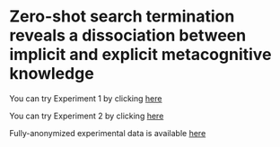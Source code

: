 # Zero-shot search termination reveals a dissociation between implicit and explicit metacognitive knowledge


You can try Experiment 1 by clicking [here](https://matanmazor.github.io/termination/experiments/demos/exp1/)

You can try Experiment 2 by clicking [here](https://matanmazor.github.io/termination/experiments/demos/exp2/)

Fully-anonymized experimental data is available [here](https://github.com/matanmazor/termination/tree/main/experiments) 
